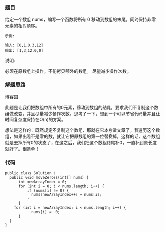### 题目

给定一个数组 nums，编写一个函数将所有 0 移动到数组的末尾，同时保持非零元素的相对顺序。
```
示例:

输入: [0,1,0,3,12]
输出: [1,3,12,0,0]

```
说明:

必须在原数组上操作，不能拷贝额外的数组。
尽量减少操作次数。

### 解题思路
[博客园](https://www.jianshu.com/p/ac0aeed252bd)



此题是让我们把数组中所有的0元素，移动到数组的结尾，要求我们不复制这个数组做改变，并且尽量减少操作次数。思考了一下，想到一个可以节省代码量并且让时间复杂度保持在O(n)的方案。

想法是这样的：既然规定不复制这个数组，那就在它本身做文章了，我遍历这个数组，如果出现不是零的数，就让它把原数组的第一位替换掉，这样的话，这个数组就是去掉所有0的状态了，在这之后，我们把这个数组结尾补0，一直补到原长度就好了。很简单！


### 代码

```
public class Solution {
  public void moveZeroes(int[] nums) {
      int newArrayIndex = 0;
      for (int i = 0; i < nums.length; i++) {
          if (nums[i] != 0) {
            nums[newArrayIndex++] = nums[i];
          }
      }
    for (int i = newArrayIndex; i < nums.length; i++) {
            nums[i] =  0;
      }
  }
}
```
